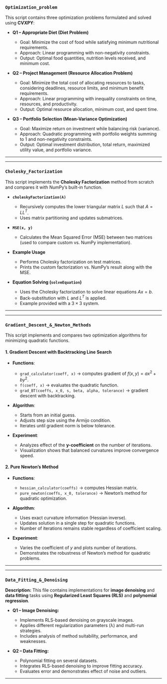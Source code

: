
### `Optimization_problem`

This script contains three optimization problems formulated and solved using **CVXPY**:

* **Q1 – Appropriate Diet (Diet Problem)**

  * Goal: Minimize the cost of food while satisfying minimum nutritional requirements.
  * Approach: Linear programming with non-negativity constraints.
  * Output: Optimal food quantities, nutrition levels received, and minimum cost.

* **Q2 – Project Management (Resource Allocation Problem)**

  * Goal: Minimize the total cost of allocating resources to tasks, considering deadlines, resource limits, and minimum benefit requirements.
  * Approach: Linear programming with inequality constraints on time, resources, and productivity.
  * Output: Optimal resource allocation, minimum cost, and spent time.

* **Q3 – Portfolio Selection (Mean-Variance Optimization)**

  * Goal: Maximize return on investment while balancing risk (variance).
  * Approach: Quadratic programming with portfolio weights summing to 1 and non-negativity constraints.
  * Output: Optimal investment distribution, total return, maximized utility value, and portfolio variance.

---

---

### `Cholesky_Factorization`

This script implements the **Cholesky Factorization** method from scratch and compares it with NumPy’s built-in function.

* **`choleskyFactorization(A)`**

  * Recursively computes the lower triangular matrix $L$ such that $A = L L^T$.
  * Uses matrix partitioning and updates submatrices.

* **`MSE(x, y)`**

  * Calculates the Mean Squared Error (MSE) between two matrices (used to compare custom vs. NumPy implementation).

* **Example Usage**

  * Performs Cholesky factorization on test matrices.
  * Prints the custom factorization vs. NumPy’s result along with the MSE.

* **Equation Solving (`solveEquation`)**

  * Uses the Cholesky factorization to solve linear equations $A x = b$.
  * Back-substitution with $L$ and $L^T$ is applied.
  * Example provided with a $3 \times 3$ system.

---

---

### `Gradient_Descent_&_Newton_Methods`

This script implements and compares two optimization algorithms for minimizing quadratic functions.

#### **1. Gradient Descent with Backtracking Line Search**

* **Functions**:

  * `grad_calculator(coeff, x)` → computes gradient of $f(x, y) = a x^2 + b y^2$.
  * `f(coeff, x)` → evaluates the quadratic function.
  * `grad_BT(coeffs, x_0, s, beta, alpha, tolerance)` → gradient descent with backtracking.

* **Algorithm**:

  * Starts from an initial guess.
  * Adjusts step size using the Armijo condition.
  * Iterates until gradient norm is below tolerance.

* **Experiment**:

  * Analyzes effect of the **y-coefficient** on the number of iterations.
  * Visualization shows that balanced curvatures improve convergence speed.

#### **2. Pure Newton’s Method**

* **Functions**:

  * `hessian_calculator(coeffs)` → computes Hessian matrix.
  * `pure_newton(coeffs, x_0, tolerance)` → Newton’s method for quadratic optimization.

* **Algorithm**:

  * Uses exact curvature information (Hessian inverse).
  * Updates solution in a single step for quadratic functions.
  * Number of iterations remains stable regardless of coefficient scaling.

* **Experiment**:

  * Varies the coefficient of $y$ and plots number of iterations.
  * Demonstrates the robustness of Newton’s method for quadratic problems.

---

---

### `Data_Fitting_&_Denoising`

**Description:**
This file contains implementations for **image denoising** and **data fitting** tasks using **Regularized Least Squares (RLS)** and **polynomial regression**.

* **Q1 – Image Denoising:**

  * Implements RLS-based denoising on grayscale images.
  * Applies different regularization parameters (λ) and multi-run strategies.
  * Includes analysis of method suitability, performance, and weaknesses.

* **Q2 – Data Fitting:**

  * Polynomial fitting on several datasets.
  * Integrates RLS-based denoising to improve fitting accuracy.
  * Evaluates error and demonstrates effect of noise and outliers.

---
